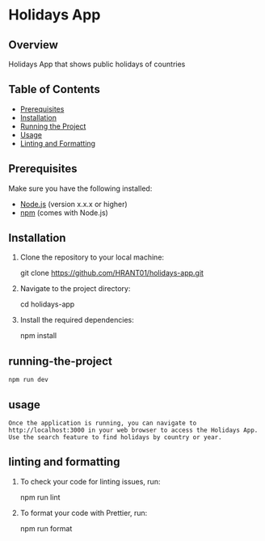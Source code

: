 # Holidays App

## Overview

Holidays App that shows public holidays of countries

## Table of Contents

- [Prerequisites](#prerequisites)
- [Installation](#installation)
- [Running the Project](#running-the-project)
- [Usage](#usage)
- [Linting and Formatting](#linting-and-formatting)

## Prerequisites

Make sure you have the following installed:

- [Node.js](https://nodejs.org/) (version x.x.x or higher)
- [npm](https://www.npmjs.com/) (comes with Node.js)

## Installation

1. Clone the repository to your local machine:

   git clone https://github.com/HRANT01/holidays-app.git

2. Navigate to the project directory:

   cd holidays-app

3. Install the required dependencies:

   npm install

## running-the-project

    npm run dev

## usage

    Once the application is running, you can navigate to http://localhost:3000 in your web browser to access the Holidays App. Use the search feature to find holidays by country or year.

## linting and formatting

1. To check your code for linting issues, run:

   npm run lint

2. To format your code with Prettier, run:

   npm run format
